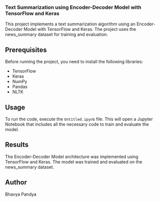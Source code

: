 ###  Text Summarization using Encoder-Decoder Model with TensorFlow and Keras

This project implements a text summarization algorithm using an Encoder-Decoder Model with TensorFlow and Keras. The project uses the news_summary dataset for training and evaluation.

## Prerequisites

Before running the project, you need to install the following libraries:

- TensorFlow
- Keras
- NumPy
- Pandas
- NLTK

## Usage

To run the code, execute the `Untitled.ipynb` file. This will open a Jupyter Notebook that includes all the necessary code to train and evaluate the model.

## Results

The Encoder-Decoder Model architecture was implemented using TensorFlow and Keras. The model was trained and evaluated on the news_summary dataset.

## Author

Bhavya Pandya



